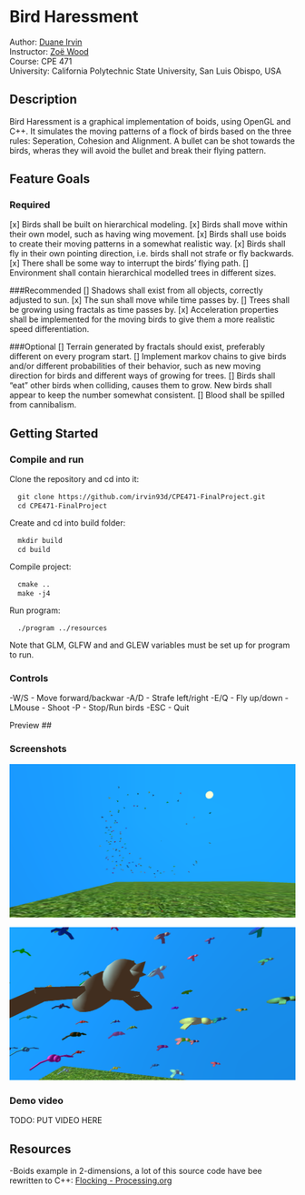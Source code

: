 
# Bird Haressment
Author: [Duane Irvin](https://github.com/irvin93d)  
Instructor: [Zoë Wood](http://users.csc.calpoly.edu/~zwood/teaching/csc471/index16.html)  
Course: CPE 471  
University: California Polytechnic State University, San Luis Obispo, USA  

## Description
Bird Haressment is a graphical implementation of boids, using OpenGL and C++. It simulates the moving patterns of a flock of birds based on the three rules: Seperation, Cohesion and Alignment. A bullet can be shot towards the birds, wheras they will avoid the bullet and break their flying pattern. 

## Feature Goals

### Required
[x] Birds shall be built on hierarchical modeling.
[x] Birds shall move within their own model, such as having wing movement.
[x] Birds shall use boids to create their moving patterns in a somewhat realistic way.
[x] Birds shall fly in their own pointing direction, i.e. birds shall not strafe or fly backwards.
[x] There shall be some way to interrupt the birds’ flying path.
[] Environment shall contain hierarchical modelled trees in different sizes.

###Recommended
[] Shadows shall exist from all objects, correctly adjusted to sun.
[x] The sun shall move while time passes by.
[] Trees shall be growing using fractals as time passes by.
[x] Acceleration properties shall be implemented for the moving birds to give them a more realistic speed differentiation.

###Optional
[] Terrain generated by fractals should exist, preferably different on every program start.
[] Implement markov chains to give birds and/or different probabilities of their behavior, such as new moving direction for birds and different ways of growing for trees.
[] Birds shall “eat” other birds when colliding, causes them to grow. New birds shall appear to keep the number somewhat consistent.
[] Blood shall be spilled from cannibalism.


## Getting Started

### Compile and run

Clone the repository and cd into it:
```console
  git clone https://github.com/irvin93d/CPE471-FinalProject.git
  cd CPE471-FinalProject
```
Create and cd into build folder:
```console
  mkdir build
  cd build
```
Compile project:
```console
  cmake ..
  make -j4
```
Run program:
```
  ./program ../resources
```
Note that GLM, GLFW and and GLEW variables must be set up for program to run.

### Controls
-W/S - Move forward/backwar 
-A/D - Strafe left/right
-E/Q - Fly up/down
-LMouse - Shoot
-P - Stop/Run birds
-ESC - Quit

Preview ##

### Screenshots

![Screenshot 1](./web/res/screen1.png)

![Screenshot 2](./web/res/screen2.png)

### Demo video
TODO: PUT VIDEO HERE


## Resources 
-Boids example in 2-dimensions, a lot of this source code have bee  rewritten to C++: [Flocking - Processing.org](https://www.processing.org/examples/flocking.html)
